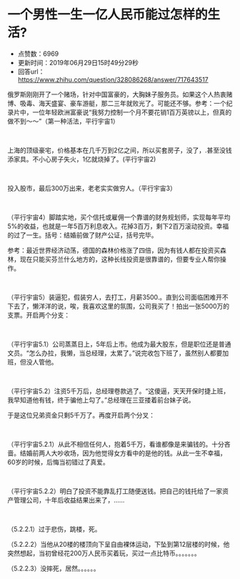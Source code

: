 # 一个男性一生一亿人民币能过怎样的生活?
- 点赞数：6969
- 更新时间：2019年06月29日15时49分29秒
- 回答url：https://www.zhihu.com/question/328086268/answer/717643517
<body>
 <p data-pid="ZPzTxwWZ">俄罗斯刚刚开了一个赌场，针对中国富豪的，大胸妹子服务员。如果这个人热衷赌博、吸毒、海天盛宴、豪车游艇，那二三年就败光了。可能还不够。参考：一个纪录片中，一位年轻欧洲富豪说“我努力控制一个月不要花销1百万英镑以上，但真的做不到～～”（第一种活法，平行宇宙1）</p>
 <p class="ztext-empty-paragraph"><br></p>
 <p data-pid="l385ezDA">上海的顶级豪宅，价格基本在几千万到2亿之间，所以买套房子，没了，.甚至没钱添家具。不小心房子失火，1亿就烧掉了。(平行宇宙2)</p>
 <p class="ztext-empty-paragraph"><br></p>
 <p data-pid="_LwB2_4G">投入股市，最后300万出来，老老实实做穷人。（平行宇宙3）</p>
 <p class="ztext-empty-paragraph"><br></p>
 <p data-pid="z3-fgMCy">（平行宇宙4）脚踏实地，买个信托或雇佣一个靠谱的财务规划师，实现每年平均5%的收益，也就是一年5百万利息收入。花掉3百万，剩下2百万滚动投资。幸福的过了一生。括号：结婚前做了财产公证，括号完毕。</p>
 <p data-pid="jEX1pXCz">参考：最近世界经济动荡，德国的森林价格涨了四倍，因为有钱人都在投资买森林，现在只能买芬兰什么地方的，这种长线投资是很靠谱的，但要专业人帮你操作。</p>
 <p class="ztext-empty-paragraph"><br></p>
 <p data-pid="T9XfcZCT">（平行宇宙5）装逼犯，假装穷人，去打工，月薪3500.。直到公司面临困难开不下去了，懒洋洋的说，唉，我喜欢这里的氛围，公司我买了！拍出一张5000万的支票。开启两个分支：</p>
 <p class="ztext-empty-paragraph"><br></p>
 <p data-pid="b5cirv38">（平行宇宙5.1）公司蒸蒸日上，5年后上市。他成为最大股东，但是职位还是普通文员。“怎么办拉，我懒，当总经理，太累了。”说完收包下班了，虽然别人都要加班，但没人管他。</p>
 <p class="ztext-empty-paragraph"><br></p>
 <p data-pid="o6exq82G">（平行宇宙5.2）注资5千万后，总经理卷款逃了。“这傻逼，天天开保时捷上班，我早知道他有钱，终于骗他上勾了。”总经理在三亚搂着前台妹子说。</p>
 <p data-pid="r7-CXZB2">于是这位兄弟资金只剩5千万了。再度开启两个分叉：</p>
 <p class="ztext-empty-paragraph"><br></p>
 <p data-pid="-rzo0nnL">（平行宇宙5.2.1）从此不相信任何人，抱着5千万，看谁都像是来骗钱的。十分吝啬。结婚前两人大吵收场，因为他觉得女方看中的是他的钱。从此一生不幸福，60岁的时候，后悔当初错过了真爱。</p>
 <p class="ztext-empty-paragraph"><br></p>
 <p data-pid="Ck7DIGze">（平行宇宙5.2.2）明白了投资不能靠乱打工随便送钱。把自己的钱托给了一家资产管理公司，十年后收益结果出来了，……</p>
 <p class="ztext-empty-paragraph"><br></p>
 <p data-pid="IlGWYbjv">（5.2.2.1）过于悲伤，跳楼，死。</p>
 <p data-pid="mlM2fEFO">（5.2.2.2）当他从20楼的楼顶向下呈自由裸体运动，下坠到第12层楼的时候，他突然想起，当初曾经花200万人民币买着玩，买过一点比特币。。。。。。。</p>
 <p data-pid="zAjKya_v">（5.2.2.3）没摔死，居然。。。。。。</p>
 <p></p>
 <p></p>
</body>